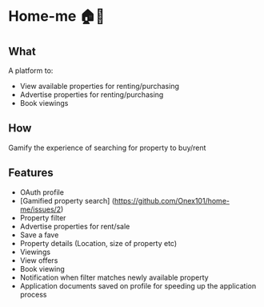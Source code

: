 # Home-me 🏠💙

## What
A platform to:
- View available properties for renting/purchasing
- Advertise properties for renting/purchasing
- Book viewings

## How
Gamify the experience of searching for property to buy/rent

## Features
- OAuth profile
- [Gamified property search] (https://github.com/Onex101/home-me/issues/2)
- Property filter
- Advertise properties for rent/sale
- Save a fave
- Property details (Location, size of property etc)
- Viewings
- View offers
- Book viewing
- Notification when filter matches newly available property
- Application documents saved on profile for speeding up the application process
